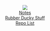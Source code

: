 <html>
<head>
  <meta charset="utf-8">
  <meta name="viewport" content="width=device-width, initial-scale=1.0">

  <link href="https://maxcdn.bootstrapcdn.com/font-awesome/4.7.0/css/font-awesome.min.css" rel="stylesheet" integrity="sha384-wvfXpqpZZVQGK6TAh5PVlGOfQNHSoD2xbE+QkPxCAFlNEevoEH3Sl0sibVcOQVnN" crossorigin="anonymous">
  <link rel="stylesheet" type="text/css" href="stylesheet.css">
  <link rel="stylesheet" type="text/css" href="responsive.css">
  <link rel="shortcut icon" href="favicon.ico" >

</head>
<body>
    <header>
      <div class="container">
        <div class="header-left">
          <img class="logo" src="https://avatars.githubusercontent.com/u/59506742?s=400&u=a5cf8db47dc51928ff5d736f391201f90ba7c75c&v=4">
        </div>
        <span class="fa fa-bars menu-icon"></span>
        <div class="header-right">
          <a href="/notebook/index.html">Notes</a> <br>
          <a href="https://github.com/AchocolatechipPancake/DuckyWin10">Rubber Ducky Stuff</a> <br>
          <a href="https://github.com/AchocolatechipPancake">Repo List</a>
        </div>
      </div>
    </header>

